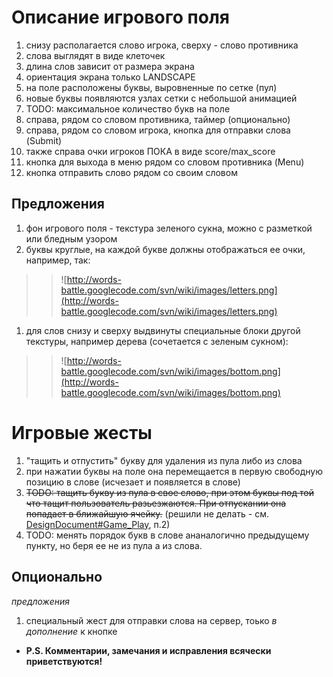 # Описание игрового поля #
  1. снизу располагается слово игрока, сверху - слово противника
  1. слова выглядят в виде клеточек
  1. длина слов зависит от размера экрана
  1. ориентация экрана только LANDSCAPE
  1. на поле расположены буквы, выровненные по сетке (пул)
  1. новые буквы появляются узлах сетки с небольшой анимацией
  1. TODO: максимальное количество букв на поле
  1. справа, рядом со словом противника, таймер (опционально)
  1. справа, рядом со словом игрока, кнопка для отправки слова (Submit)
  1. также справа очки игроков ПОКА в виде score/max\_score
  1. кнопка для выхода в меню рядом со словом противника (Menu)
  1. кнопка отправить слово рядом со своим словом

## Предложения ##
  1. фон игрового поля - текстура зеленого сукна, можно с разметкой или бледным узором
  1. буквы круглые, на каждой букве должны отображаться ее очки, например, так:
> > ![http://words-battle.googlecode.com/svn/wiki/images/letters.png](http://words-battle.googlecode.com/svn/wiki/images/letters.png)
  1. для слов снизу и сверху выдвинуты специальные блоки другой текстуры, например дерева (сочетается с зеленым сукном):
> > ![http://words-battle.googlecode.com/svn/wiki/images/bottom.png](http://words-battle.googlecode.com/svn/wiki/images/bottom.png)

# Игровые жесты #
  1. "тащить и отпустить" букву для удаления из пула либо из слова
  1. при нажатии буквы на поле она перемещается в первую свободную                             позицию в слове (исчезает и появляется в слове)
  1. ~~TODO: тащить букву из пула в свое слово, при этом буквы под той что тащит пользователь разьезжаются. При отпускании она попадает в ближайшую ячейку.~~ (решили не делать - см. [DesignDocument#Game\_Play](DesignDocument#Game_Play.md), п.2)
  1. TODO: менять порядок букв в слове ананалогично предыдущему пункту, но беря ее не из пула а из слова.

## Опционально ##
_предложения_
  1. специальный жест для отправки слова на сервер, тоько _в дополнение_ к кнопке

  * **P.S. Комментарии, замечания и исправления всячески приветствуются!**